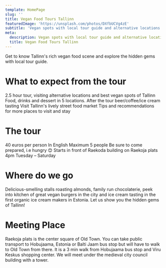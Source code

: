 ```yaml
---
template: HomePage
slug: ''
title: Vegan Food Tours Tallinn
featuredImage: 'https://unsplash.com/photos/DXfbUCVg4zE'
subtitle: 'Vegan spots with local tour guide and alternative locations'
meta:
  description: Vegan spots with local tour guide and alternative locations
  title: Vegan Food Tours Tallinn
---
```



Get to know Tallinn's rich vegan food scene and explore the hidden gems with local tour guide.

# What to expect from the tour
2.5 hour tour, visiting alternative locations and best vegan spots of Tallinn
Food, drinks and dessert in 5 locations. After the tour beer/coffee/ice cream tasting
Visit Tallinn's lively street food market
Tips and recommendations for more places to visit and stay

# The tour
40 euros per person
In English
Maximum 5 people
Be sure to come prepared, i.e hungry 😊
Starts in front of Raekoda building on Raekoja plats 4pm Tuesday – Saturday

# Where do we go
Delicious-smelling stalls roasting almonds, family run chocolaterie, peek into kitchen of great vegan burgers in the city and ice cream tasting in the first organic ice cream makers in Estonia. Let us show you the hidden gems of Tallinn!

# Meeting Place
Raekoja plats is the center square of Old Town. You can take public transport to Hobujaama, Estonia or Balti Jaam bus stop but will have to walk to Old Town from there. It is a 3 min walk from Hobujaama bus stop and Viru Keskus shopping center. We will meet under the medieval city council building with a tower. 
